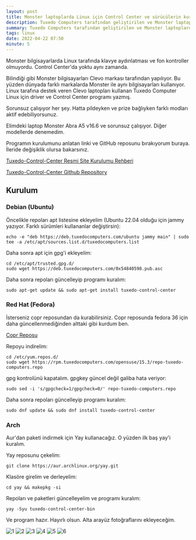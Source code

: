```yaml
---
layout: post
title: Monster laptoplarda Linux için Control Center ve sürücülerin kurulumu
description: Tuxedo Computers tarafından geliştirilen ve Monster laptoplarda da kullanılabilen Control Center ve sürücülerin linux distroları için kurulumu
summary: Tuxedo Computers tarafından geliştirilen ve Monster laptoplarda da kullanılabilen Control Center ve sürücülerin linux distroları için kurulumu
tags: linux
date: 2022-04-22 07:50
minute: 5
---
```


Monster bilgisayarlarda Linux tarafında klavye aydınlatması ve fon kontroller olmuyordu. Control Center'da yoktu aynı zamanda.

Bilindiği gibi Monster bilgisayarları Clevo markası tarafından yapılıyor. Bu yüzden dünyada farklı markalarda Monster ile aynı bilgisayarları kullanıyor. Linux tarafına destek veren Clevo laptopları kullanan Tuxedo Computer Linux için driver ve Control Center programı yazmış.

Sorunsuz çalışıyor her şey. Hatta pildeyken ve prize bağlıyken farklı modları aktif edebiliyorsunuz.

Elimdeki laptop Monster Abra A5 v16.6 ve sorunsuz çalışıyor. Diğer modellerde denemedim.

Programın kurulumunu anlatan linki ve GitHub reposunu bırakıyorum buraya. İleride değişiklik olursa bakarsınız.

[Tuxedo-Control-Center Resmi Site Kurulumu Rehberi](https://www.tuxedocomputers.com/en/Infos/Help-and-Support/Instructions/Add-TUXEDO-Computers-software-package-sources.tuxedo)

[Tuxedo-Control-Center Github Repository](https://github.com/tuxedocomputers/tuxedo-control-center)

## Kurulum

### Debian (Ubuntu)

Öncelikle repoları apt listesine ekleyelim (Ubuntu 22.04 olduğu için jammy yazıyor. Farklı sürümleri kullananlar değiştirsin):

```
echo -e "deb https://deb.tuxedocomputers.com/ubuntu jammy main" | sudo tee -a /etc/apt/sources.list.d/tuxedocomputers.list
```

Daha sonra apt için gpg'i ekleyelim:

```
cd /etc/apt/trusted.gpg.d/
sudo wget https://deb.tuxedocomputers.com/0x54840598.pub.asc
```

Daha sonra repoları güncelleyip programı kuralım:
```
sudo apt-get update && sudo apt-get install tuxedo-control-center
```

### Red Hat (Fedora)

İsterseniz copr reposundan da kurabilirsiniz. Copr reposunda fedora 36 için daha güncellenmediğinden alttaki gibi kurdum ben.

[Copr Reposu](https://copr.fedorainfracloud.org/coprs/computerkid/tuxedo-control-center/)

Repoyu indirelim:
```
cd /etc/yum.repos.d/
sudo wget https://rpm.tuxedocomputers.com/opensuse/15.3/repo-tuxedo-computers.repo
```

gpg kontrolünü kapatalım. gpgkey güncel değil galiba hata veriyor:
```
sudo sed -i 's/gpgcheck=1/gpgcheck=0/' repo-tuxedo-computers.repo 
```

Daha sonra repoları güncelleyip programı kuralım:
```
sudo dnf update && sudo dnf install tuxedo-control-center
```

### Arch

Aur'dan paketi indirmek için Yay kullanacağız. O yüzden ilk baş yay'i kuralım.

Yay reposunu çekelim:
```
git clone https://aur.archlinux.org/yay.git
```

Klasöre girelim ve derleyelim:

```
cd yay && makepkg -si
```

Repoları ve paketleri güncelleyelim ve programı kuralım:
```
yay -Syu tuxedo-control-center-bin
``` 

Ve program hazır. Hayırlı olsun. Alta arayüz fotoğraflarını ekleyeceğim.

![1](https://user-images.githubusercontent.com/49123562/163852854-ff79ce94-b9d1-4b4c-8723-2c204b477347.png)
![2](https://user-images.githubusercontent.com/49123562/163852870-171211da-8086-49cb-800c-b3414e08ff88.png)
![3](https://user-images.githubusercontent.com/49123562/163852877-f8d01fd9-5184-466c-a201-1f0541b22970.png)
![4](https://user-images.githubusercontent.com/49123562/163852892-8fb2c533-e1ce-4c1f-b9a6-2a545ca0f571.png)
![5](https://user-images.githubusercontent.com/49123562/163852898-87e3fbb4-5b14-4f80-aa37-609ef8257a05.png)
![6](https://user-images.githubusercontent.com/49123562/163852902-69608f03-4336-44eb-b0f2-ed076865afa0.png)
